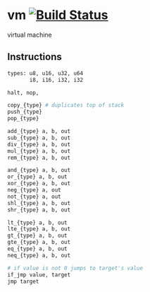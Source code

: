 vm [![Build Status](https://travis-ci.org/nathanfaucett/rs-vm.svg?branch=master)](https://travis-ci.org/nathanfaucett/rs-vm)
=====

virtual machine

## Instructions

```bash
types: u8, u16, u32, u64
       i8, i16, i32, i32

halt, nop,

copy_{type} # duplicates top of stack
push_{type}
pop_{type}

add_{type} a, b, out
sub_{type} a, b, out
div_{type} a, b, out
mul_{type} a, b, out
rem_{type} a, b, out

and_{type} a, b, out
or_{type} a, b, out
xor_{type} a, b, out
neg_{type} a, out
not_{type} a, out
shl_{type} a, b, out
shr_{type} a, b, out

lt_{type} a, b, out
lte_{type} a, b, out
gt_{type} a, b, out
gte_{type} a, b, out
eq_{type} a, b, out
neq_{type} a, b, out

# if value is not 0 jumps to target's value
if_jmp value, target
jmp target
```
